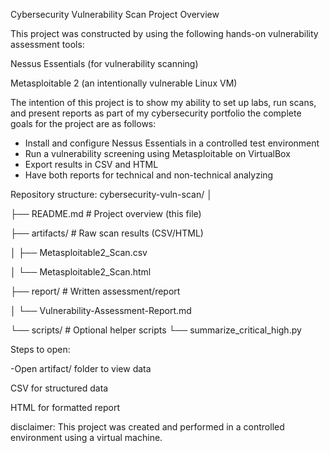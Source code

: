 Cybersecurity Vulnerability Scan Project
Overview

This project was constructed by using the following hands-on vulnerability assessment tools:

Nessus Essentials (for vulnerability scanning)

Metasploitable 2 (an intentionally vulnerable Linux VM)

The intention of this project is to show my ability to set up labs, run scans, and present reports as part of my cybersecurity portfolio
the complete goals for the project are as follows:
- Install and configure Nessus Essentials in a controlled test environment
- Run a vulnerability screening using Metasploitable on VirtualBox
- Export results in CSV and HTML
- Have both reports for technical and non-technical analyzing

Repository structure:
cybersecurity-vuln-scan/
│

├── README.md                        # Project overview (this file)

├── artifacts/                       # Raw scan results (CSV/HTML)

│   ├── Metasploitable2_Scan.csv

│   └── Metasploitable2_Scan.html

├── report/                          # Written assessment/report

│   └── Vulnerability-Assessment-Report.md

└── scripts/                         # Optional helper scripts
    └── summarize_critical_high.py

Steps to open:

-Open artifact/ folder to view data

CSV for structured data

HTML for formatted report

disclaimer: This project was created and performed in a controlled environment using a virtual machine.
